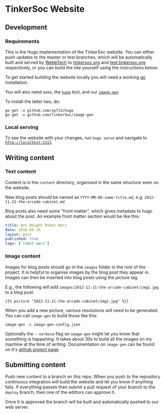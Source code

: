 # TinkerSoc Website

## Development

### Requirements
This is the Hugo implementation of the TinkerSoc website. You can either push updates to the master or test branches, which will be automatically built and served by [WebbTech](https://webbtech.uk) to [tinkersoc.org](https://tinkersoc.org) and [test.tinkersoc.org](https://test.tinkersoc.org) respectively, or you can build the site yourself using the instructions below:

To get started
building the website locally you will need a working [go](https://golang.org/)
installation.

You will also need `make`, the [`hugo`](https://github.com/spf13/hugo) tool, and
our [`image-gen`](https://github.com/TinkerSoc/image-gen)

To install the latter two, do:

```
go get -v github.com/spf13/hugo
go get -v github.com/TinkerSoc/image-gen
```

### Local serving

To see the website with your changes, run `hugo serve` and navigate to
[`http://localhost:1313`](http://localhost:1313)


## Writing content

### Text content
Content is in the `content` directory, organised in the same structure seen on
the website.

New blog posts should be named as `YYYY-MM-DD-some-title.md`, e.g.
`2012-11-21-the-arcade-cabinet.md`

Blog posts also need some "front matter", which gives metadata to hugo about the
post. An example front matter section would be like this:

```yaml
title: Ant Weight Robot Wars
date: 2016-09-10
layout: post
published: true
tags: ['robot wars']
```

### Image content

Images for blog posts should go in the `images` folder in the root of the
project. It is helpful to organise images by the blog post they appear in.
Images can then be inserted into blog posts using the picture tag.

E.g., the following will add `images/2012-11-21-the-arcade-cabinet/img1.jpg` to
a blog post.

```hugo
{{% picture "2012-11-21-the-arcade-cabinet/img1.jpg" %}}
```

When you add a new picture, various resolutions will need to be generated. You
can call `image-gen` to build those like this:

```
image-gen -c image-gen-config.json
```

Optionally the `--verbose` flag on `image-gen` might let you know that something
is happening. It takes about 30s to build all the images on my machine at the
time of writing. Documentation on `image-gen` can be found on it's [github
project page](https://github.com/TinkerSoc/image-gen).


## Submitting content

Push new content to a branch on this repo. When you push to the repository
continuous integration will build the website and let you know if anything
fails. If everything passes then submit a pull request of your branch to the
`deploy` branch, then one of the edittors can approve it.

Once it is approved the branch will be built and automatically pushed to our web
server.

